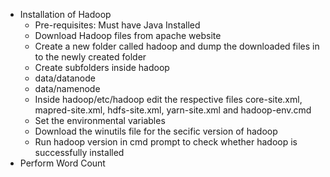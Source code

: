 * Installation of Hadoop
    * Pre-requisites: Must have Java Installed
    * Download Hadoop files from apache website
    * Create a new folder called hadoop and dump the downloaded files in to the newly created folder
    * Create subfolders inside hadoop
	* data/datanode
	* data/namenode
    * Inside hadoop/etc/hadoop edit the respective files core-site.xml, mapred-site.xml, hdfs-site.xml, yarn-site.xml and hadoop-env.cmd
    * Set the environmental variables
    * Download the winutils file for the secific version of hadoop
    * Run hadoop version in cmd prompt to check whether hadoop is successfully installed
* Perform Word Count
